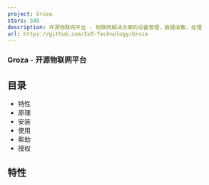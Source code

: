 ```yaml
---
project: Groza
stars: 588
description: 开源物联网平台 - 物联网解决方案的设备管理，数据收集，处理
url: https://github.com/IoT-Technology/Groza
---
```


### Groza - 开源物联网平台

目录
--

-   特性
-   原理
-   安装
-   使用
-   帮助
-   授权

特性
--
